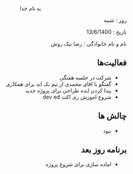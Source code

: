 
<div dir="rtl" align="center">
به نام خدا
</div>
<div dir="rtl" align="right">

روز : شنبه

تاریخ : 13/6/1400

نام و نام خانوادگی   : رضا نیک روش

## فعالیت‌ها
* شرکت در جلسه هفتگی 
* گفتگو با اقای محمدی از تیم بک اند برای همکاری
* پیدا کردن ایده طراحی برای پروژه جدید
* شروع اموزش ری اکت dev ed
## چالش ها 
* نبود
## برنامه روز بعد
* اماده سازی برای شروع پروژه

</div>